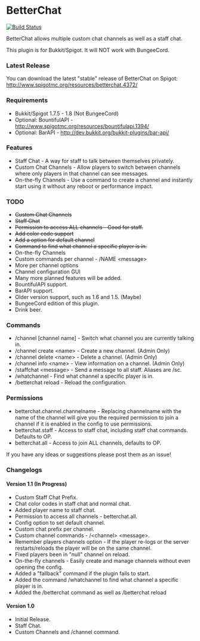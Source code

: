 BetterChat
=====================

[![Build Status](http://ci.connorlinfoot.com:8080/buildStatus/icon?job=BetterChat)](http://ci.connorlinfoot.com:8080/job/BetterChat/)

BetterChat allows multiple custom chat channels as well as a staff chat.

This plugin is for Bukkit/Spigot. It will NOT work with BungeeCord.


### Latest Release
You can download the latest "stable" release of BetterChat on Spigot: http://www.spigotmc.org/resources/betterchat.4372/


### Requirements
* Bukkit/Spigot 1.7.5 - 1.8 (Not BungeeCord)
* Optional: BountifulAPI - http://www.spigotmc.org/resources/bountifulapi.1394/
* Optional: BarAPI - http://dev.bukkit.org/bukkit-plugins/bar-api/


### Features
* Staff Chat - A way for staff to talk between themselves privately.
* Custom Chat Channels - Allow players to switch between channels where only players in that channel can see messages.
* On-the-fly Channels - Use a command to create a channel and instantly start using it without any reboot or performance impact.


### TODO
* ~~Custom Chat Channels~~
* ~~Staff Chat~~
* ~~Permission to access ALL channels - Good for staff.~~
* ~~Add color code support~~
* ~~Add a option for default channel~~
* ~~Command to find what channel a specific player is in.~~
* On-the-fly Channels
* Custom commands per channel - /NAME \<message\>
* More per channel options
* Channel configuration GUI
* Many more planned features will be added.
* BountifulAPI support.
* BarAPI support.
* Older version support, such as 1.6 and 1.5. (Maybe)
* BungeeCord edition of this plugin.
* Drink beer.


### Commands
* /channel [channel name] - Switch what channel you are currently talking in.
* /channel create \<name\> - Create a new channel. (Admin Only)
* /channel delete \<name\> - Delete a channel. (Admin Only)
* /channel info \<name\> - View information on a channel. (Admin Only)
* /staffchat \<message\> - Send a message to all staff. Aliases are /sc.
* /whatchannel <player> - Find what channel a specific player is in.
* /betterchat reload - Reload the configuration.


### Permissions
* betterchat.channel.channelname - Replacing channelname with the name of the channel will give you the required permission to join a channel if it is enabled in the config to use permissions.
* betterchat.staff - Access to staff chat, including staff chat commands. Defaults to OP.
* betterchat.all - Access to join ALL channels, defaults to OP.

If you have any ideas or suggestions please post them as an issue!


### Changelogs

#### Version 1.1 (In Progress)
* Custom Staff Chat Prefix.
* Chat color codes in staff chat and normal chat.
* Added player name to staff chat.
* Permission to access all channels - betterchat.all.
* Config option to set default channel.
* Custom chat prefix per channel.
* Custom channel commands - /\<channel\> \<message\>.
* Remember players channels option - If the player re-logs or the server restarts/reloads the player will be on the same channel.
* Fixed players been in "null" channel on reload.
* On-the-fly channels - Easily create and manage channels without even opening the config.
* Added a "fallback" command if the plugin fails to start.
* Added the command /whatchannel to find what channel a specific player is in.
* Added the /betterchat command as well as /betterchat reload

#### Version 1.0
* Initial Release.
* Staff Chat.
* Custom Channels and /channel command.
